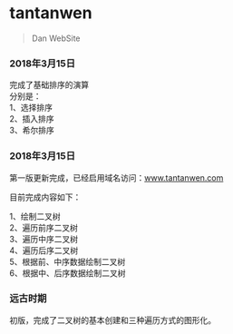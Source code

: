 # tantanwen

> Dan WebSite
### 2018年3月15日 
完成了基础排序的演算  
分别是：  
1、选择排序  
2、插入排序  
3、希尔排序  

### 2018年3月15日  
第一版更新完成，已经启用域名访问：www.tantanwen.com  

目前完成内容如下：  

1、绘制二叉树  
2、遍历前序二叉树  
3、遍历中序二叉树  
4、遍历后序二叉树  
5、根据前、中序数据绘制二叉树  
6、根据中、后序数据绘制二叉树  

### 远古时期  
初版，完成了二叉树的基本创建和三种遍历方式的图形化。
